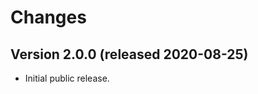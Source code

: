 <!--
Copyright (C) 2020 CESNET z.s.p.o.

oarepo-documents is free software; you can redistribute it and/or modify it
under the terms of the MIT License; see LICENSE file for more details.
-->

# Changes

## Version 2.0.0 (released 2020-08-25)

- Initial public release.
